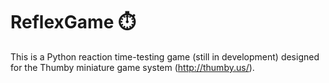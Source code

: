 # ReflexGame ⏱️
This is a Python reaction time-testing game (still in development) designed for the Thumby miniature game system (http://thumby.us/).
